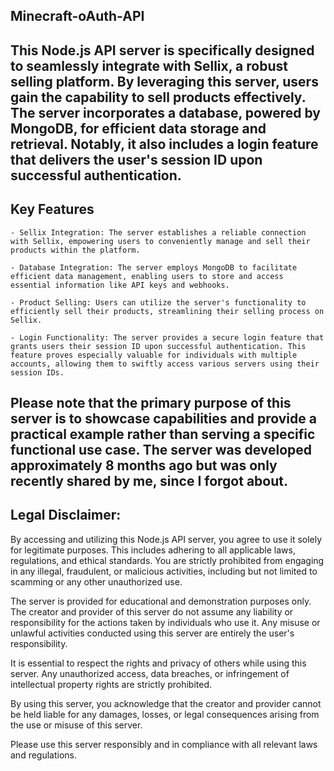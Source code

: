 ## Minecraft-oAuth-API

## This Node.js API server is specifically designed to seamlessly integrate with Sellix, a robust selling platform. By leveraging this server, users gain the capability to sell products effectively. The server incorporates a database, powered by MongoDB, for efficient data storage and retrieval. Notably, it also includes a login feature that delivers the user's session ID upon successful authentication.

## Key Features

    - Sellix Integration: The server establishes a reliable connection with Sellix, empowering users to conveniently manage and sell their products within the platform.

    - Database Integration: The server employs MongoDB to facilitate efficient data management, enabling users to store and access essential information like API keys and webhooks.

    - Product Selling: Users can utilize the server's functionality to efficiently sell their products, streamlining their selling process on Sellix.

    - Login Functionality: The server provides a secure login feature that grants users their session ID upon successful authentication. This feature proves especially valuable for individuals with multiple accounts, allowing them to swiftly access various servers using their session IDs.

## Please note that the primary purpose of this server is to showcase capabilities and provide a practical example rather than serving a specific functional use case. The server was developed approximately 8 months ago but was only recently shared by me, since I forgot about.

## Legal Disclaimer:

By accessing and utilizing this Node.js API server, you agree to use it solely for legitimate purposes. This includes adhering to all applicable laws, regulations, and ethical standards. You are strictly prohibited from engaging in any illegal, fraudulent, or malicious activities, including but not limited to scamming or any other unauthorized use.

The server is provided for educational and demonstration purposes only. The creator and provider of this server do not assume any liability or responsibility for the actions taken by individuals who use it. Any misuse or unlawful activities conducted using this server are entirely the user's responsibility.

It is essential to respect the rights and privacy of others while using this server. Any unauthorized access, data breaches, or infringement of intellectual property rights are strictly prohibited.

By using this server, you acknowledge that the creator and provider cannot be held liable for any damages, losses, or legal consequences arising from the use or misuse of this server.

Please use this server responsibly and in compliance with all relevant laws and regulations.
